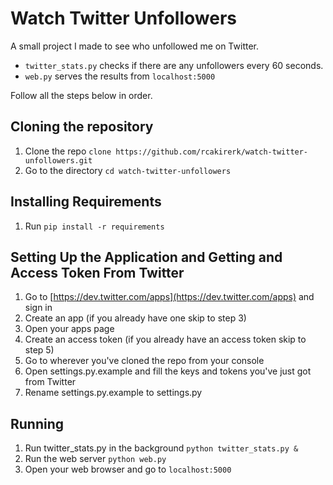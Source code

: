 # Watch Twitter Unfollowers

A small project I made to see who unfollowed me on Twitter.

- `twitter_stats.py` checks if there are any unfollowers every 60 seconds.
- `web.py` serves the results from `localhost:5000`

Follow all the steps below in order.

## Cloning the repository

1. Clone the repo `clone https://github.com/rcakirerk/watch-twitter-unfollowers.git`
2. Go to the directory `cd watch-twitter-unfollowers`

## Installing Requirements

1. Run `pip install -r requirements`

## Setting Up the Application and Getting and Access Token From Twitter

1. Go to [https://dev.twitter.com/apps](https://dev.twitter.com/apps) and sign in
2. Create an app (if you already have one skip to step 3)
3. Open your apps page
4. Create an access token (if you already have an access token skip to step 5)
5. Go to wherever you've cloned the repo from your console
6. Open settings.py.example and fill the keys and tokens you've just got from Twitter
7. Rename settings.py.example to settings.py

## Running

1. Run twitter_stats.py in the background `python twitter_stats.py &`
2. Run the web server `python web.py`
3. Open your web browser and go to `localhost:5000`
